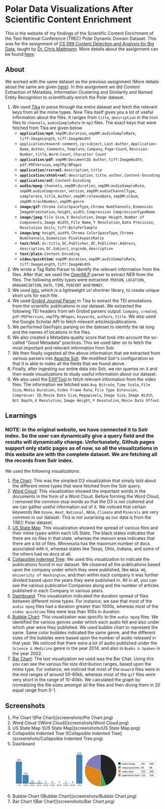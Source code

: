 # Polar Data Visualizations After Scientific Content Enrichment

This is the website of my findings of the Scientific Content Enrichment of the Text Retrieval Conference (TREC) Polar Dynamic Domain Dataset. This was for the assignment of [CS 599 Content Detection and Analysis for Big Data](http://sunset.usc.edu/classes/cs599_2016/), taught by [Dr. Chris Mattmann](http://sunset.usc.edu/~mattmann/). More details about the assignment can be found [here](http://sunset.usc.edu/classes/cs599_2016/CS599_HW_CE_MET_NER_POLAR.pdf).

## About
We worked with the same dataset as the previous assignment (More details about the same are given [here](https://github.com/antrromet/599-Mime-Diversity-Analysis)). In this assignment we did Content Extraction of Metadata, Information Clustering and Similarity and Named Entity Recognition to scientifically enrich the Polar dataset.

1. We used [Tika](https://tika.apache.org/) to parse through the entire dataset and fetch the relevant keys from all the mime types. Now Tika itself gives you a lot of useful information about the files. It ranges from `title`, `description` in the `html` files to `channels`, `audioSampleRate` in `mp3` files. The exact keys that were fetched from Tika are given below.
   * **`application/mp4`**: `xmpDM:duration`, `xmpDM:audioSampleRate`, `tiff:ImageLength`, `tiff:ImageWidth`
   * `application/msword`: `comment`, `cp:subject`, `Last-Author`, `Application-Name`, `Author`, `Comments`, `Template`, `Company`, `Page-Count`, `Revision-Number`, `title`, `Word-Count`, `Character Count`
   * **`application/pdf`**: `xmpMM:DocumentID`, `Author`, `tiff:ImageWidth`, `pdf:PDFVersion`, `xmpTPg:NPages`
   * **`application/rss+xml`**: `description`, `title`
   * **`application/xhtml+xml`**: `description`, `title`, `author`, `Content-Encoding`
   * **`application/xml`**: `Content-Encoding`
   * **`audio/mpeg`**: `channels`, `xmpDM:duration`, `xmpDM:audioSampleRate`, `xmpDM:audioCompressor`, `version`, `xmpDM:audioChannelType`, `samplerate`, `title`, `Author`, `xmpDM:releaseDate`, `xmpDM:album`, `xmpDM:trackNumber`, `xmpDM:genre`
   * **`image/gif`**: `Chroma ColorSpaceType`, `Chroma NumChannels`, `Dimension ImageOrientation`, `height`, `width`, `Compression CompressionTypeName`
   * **`image/jpeg`**: `File Size`, `X Resolution`, `Image Height`, `Number of Components`, `Image Width`, `File Name`, `Y Resolution`, `Data Precision`, `Resolution Units`, `tiff:BitsPerSample`
   * **`image/png`**: `height`, `width`, `Chroma ColorSpaceType`, `Chroma NumChannels`, `Dimension PixelAspectRatio`
   * **`text/html`**: `dc:title`, `DC.Publisher`, `DC.Publisher.Address`, `description`, `DC.Subject`, `orgcode`, `description`
   * **`text/plain`**: `Content-Encoding`
   * **`video/quicktime`**: `xmpDM:duration`, `xmpDM:audioSampleRate`, `tiff:ImageLength`, `tiff:ImageWidth` 
2. We wrote a Tag Ratio Parser to identify the relevant information from the files. After that, we used the [OpenNLP](http://wiki.apache.org/tika/TikaAndNER) parser to extract NER from the files. The following entity types were extracted: `PERSON`, `LOCATION`, `ORAGANIZATION`, `DATE`, `TIME`, `PERCENT` and `MONEY`.
3. We used [lstu](https://github.com/ldidry/lstu), which is a lightweight url shortner library, to create unique short urls for each file.
4. We used [Grobid Journal Parser](http://wiki.apache.org/tika/GrobidJournalParser/) in Tika to extract the TEI annotations from the scientific publications in our dataset. We extracted the following TEI headers from teh Grobid parsers output: `Company`, `created`, `pdf:PDFVersion`, `xmpTPg:NPages`, `keywords`, `authors`, `title`. We also used the Google Scholar API to fetch relevant articles/publications.
5. We performed GeoTopic parsing on the dateset to identify the lat long and the names of locations in the files.
6. We also created a Metadata quality score that took into account the so-called “Good Metadata” practices. This we used later on to fetch the most important and relevant information from Solr.
7. We then finally ingested all the above information that we extracted from various parsers into [Apache Solr](http://lucene.apache.org/solr/). We modified Solr's configuration so that it is able to index all the fields that we found above.
8. Finally, after ingesting our entire data into Solr, we ran queries on it and then made visualizations to study useful information about our dataset.
9. We also used the [EXIFTool](http://wiki.apache.org/tika/EXIFToolParser) to fetch relevant information from the video files. The information we fetched was `Avg Bitrate`, `Time Scale`, `File Size`, `Media Duration`, `Video Frame Rate`, `File Type Extension`, `Compressor ID`, `Movie Data Size`, `Megapixels`, `Image Size`, `Image Width`, `Bit Depth`, `X Resolution`, `Image Height`, `Y Resolution`, `Movie Data Offset`.

## Learnings

### NOTE: In the original website, we have connected it to Solr index. So the user can dynamically give a query field and the results will dynamically change. Unfortunately, Github pages support only static pages as of now, so all the visualizations in this website are with the complete dataset. We are fetching all the records from Solr index.

We used the following visualizations:

1. [Pie Chart](http://antrromet.github.io/Polar-Data-Visualizations/#pie_chart): This was the simplest D3 visualization that simply told about the different mime types that were fetched from the Solr query.
2. [Word Cloud](http://antrromet.github.io/Polar-Data-Visualizations/#word_cloud): This visualization showed the important words in the documents in the form of a Word Cloud. Before forming the Word Cloud, I removed the common stop words so that the D3 is not cluttered and we can gather useful information out of it. We noticed that certain keywords like `Ozone`, `Heat`, `National`, `NASA`, `Climate` and `Minerals` are very common in our dataset. This is not surprising as our data is from the TREC Polar dataset.
3. [US State Map](http://antrromet.github.io/Polar-Data-Visualizations/#us_state_map): This visualization showed the spread of various files and their mime types within each US State. The black states indicates that there are no files in that state, whereas the maroon area indicates that there are a lot of files. Minnesota has the maximum number of docs associated with it, whereas states like Texas, Ohio, Indiana, and some of the others had no docs at all.
4. [Collapsible Indented Tree](http://antrromet.github.io/Polar-Data-Visualizations/#collapsible_indented_tree): We used this visualization to indicate the publications found in our dataset. We clusered all the publications based upon the company under which they were published, like `NASA HQ`, `University of Washington`, and then within each company it was further divided based upon the years they were published in. All in all, you can see the various publication Companies along and the number of articles published in each Company in various years.
5. [Dashboard](http://antrromet.github.io/Polar-Data-Visualizations/#dashboard): This visualization indicated the duration spread of files between different mime types. For instance, we saw that most of the `audio mpeg` files had a duration greater than 1000s, whereas most of the `video quicktime` files were less than 100s in duration.
6. [Bubble Chart](http://antrromet.github.io/Polar-Data-Visualizations/#bubble_chart): This visualization was specific to the `audio mpeg` files. We identified the various genres under which each audio fell and also under which year were they published. We used bubble chart to represent the same. Same color bubbles indicated the same genre, and the different sizes of the bubbles were based upon the number of audio released in that year. We noticed that there were a lot of audio published under the `Science & Medicine` genre in the year 2014, and also in `Books & Spoken` in the year 2002.
7. [Bar Chart](http://antrromet.github.io/Polar-Data-Visualizations/#bar_chart): The last visualization we used was the Bar Chat. Using this you can see the various file size distribution ranges, based upon the mime type. For instance, we noticed that most of the `msword` files were in the mid ranges of around 50-60kb, whereas most of the `gif` files were very short in the range of 10-40kb. We calculated the graph by normalizing the file sizes amongst all the files and then diving them in 20 equal range from 0-1.

## Screenshots

1. Pie Chart
   ![Pie Chart](screenshots/Pie Chart.png)
2. Word Cloud
   ![Word Cloud](screenshots/Word Cloud.png)
3. US State Map
   ![US State Map](screenshots/US State Map.png)
4. Collapsible Indented Tree
   ![Collapsible Indented Tree](screenshots/Collapsible Indented Tree.png)
5. Dashboard
   ![Dashboard](screenshots/Dashboard.png)
6. Bubble Chart
   ![Bubble Chart](screenshots/Bubble Chart.png)
7. Bar Chart
   ![Bar Chart](screenshots/Bar Chart.png)
